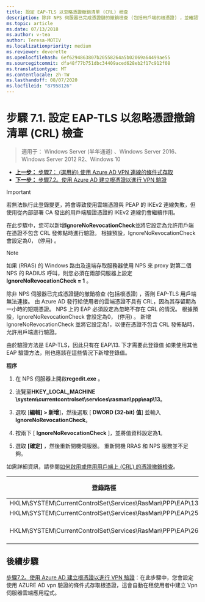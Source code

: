 ```yaml
---
title: 設定 EAP-TLS 以忽略憑證撤銷清單 (CRL) 檢查
description: 除非 NPS 伺服器已完成憑證鏈的撤銷檢查 (包括用戶端的根憑證) ，並確認已撤銷憑證，否則 EAP-TLS 用戶端無法連接。
ms.topic: article
ms.date: 07/13/2018
ms.author: v-tea
author: Teresa-MOTIV
ms.localizationpriority: medium
ms.reviewer: deverette
ms.openlocfilehash: 6ef6294863807b20558264a5b02069a64499ae55
ms.sourcegitcommit: dfa48f77b751dbc34409aced628eb2f17c912f08
ms.translationtype: MT
ms.contentlocale: zh-TW
ms.lasthandoff: 08/07/2020
ms.locfileid: "87958126"
---
```

# <a name="step-71-configure-eap-tls-to-ignore-certificate-revocation-list-crl-checking"></a>步驟 7.1. 設定 EAP-TLS 以忽略憑證撤銷清單 (CRL) 檢查

>適用于： Windows Server (半年通道) 、Windows Server 2016、Windows Server 2012 R2、Windows 10

- [**上一步：** 步驟7： (選用的) 使用 Azure AD VPN 連線的條件式存取](ad-ca-vpn-connectivity-windows10.md)
- [**下一步：** 步驟7.2。使用 Azure AD 建立根憑證以進行 VPN 驗證](vpn-create-root-cert-for-vpn-auth-azure-ad.md)

>[!IMPORTANT]
>若無法執行此登錄變更，將會導致使用雲端憑證與 PEAP 的 IKEv2 連線失敗，但使用從內部部署 CA 發出的用戶端驗證憑證的 IKEv2 連線仍會繼續作用。

在此步驟中，您可以新增**IgnoreNoRevocationCheck**並將它設定為允許用戶端在憑證不包含 CRL 發佈點時進行驗證。 根據預設，IgnoreNoRevocationCheck 會設定為0， (停用) 。

>[!NOTE]
>如果 (RRAS) 的 Windows 路由及遠端存取服務器使用 NPS 來 proxy 對第二個 NPS 的 RADIUS 呼叫，則您必須在兩部伺服器上設定**IgnoreNoRevocationCheck = 1** 。

除非 NPS 伺服器已完成憑證鏈的撤銷檢查 (包括根憑證) ，否則 EAP-TLS 用戶端無法連接。 由 Azure AD 發行給使用者的雲端憑證不具有 CRL，因為其存留期為一小時的短期憑證。 NPS 上的 EAP 必須設定為忽略不存在 CRL 的情況。 根據預設，IgnoreNoRevocationCheck 會設定為0， (停用) 。 新增 IgnoreNoRevocationCheck 並將它設定為1，以便在憑證不包含 CRL 發佈點時，允許用戶端進行驗證。

由於驗證方法是 EAP-TLS，因此只有在 EAP\13. 下才需要此登錄值 如果使用其他 EAP 驗證方法，則也應該在這些情況下新增登錄值。

**程序**

1. 在 NPS 伺服器上開啟**regedit.exe** 。

2. 流覽至**HKEY_LOCAL_MACHINE \system\currentcontrolset\services\rasman\ppp\eap\13**。

3. 選取 [**編輯] > 新增**]，然後選取 [ **DWORD (32-bit) 值**] 並輸入**IgnoreNoRevocationCheck**。

4. 按兩下 [ **IgnoreNoRevocationCheck** ]，並將值資料設定為**1**。

5. 選取 **[確定]** ，然後重新開機伺服器。 重新開機 RRAS 和 NPS 服務並不足夠。

如需詳細資訊，請參閱[如何啟用或停用用戶端上 (CRL) 的憑證撤銷檢查](/previous-versions/system-center/configuration-manager-2007/bb680540(v=technet.10))。


|登錄路徑  |EAP 延伸模組  |
|---------|---------|
|HKLM\SYSTEM\CurrentControlSet\Services\RasMan\PPP\EAP\13     |EAP-TLS         |
|HKLM\SYSTEM\CurrentControlSet\Services\RasMan\PPP\EAP\25     |PEAP         |
|HKLM\SYSTEM\CurrentControlSet\Services\RasMan\PPP\EAP\26     |EAP-MSCHAP v2         |

## <a name="next-steps"></a>後續步驟

[步驟7.2。使用 Azure AD 建立根憑證以進行 VPN 驗證](vpn-create-root-cert-for-vpn-auth-azure-ad.md)：在此步驟中，您會設定使用 AZURE AD vpn 驗證的條件式存取根憑證，這會自動在租使用者中建立 Vpn 伺服器雲端應用程式。
